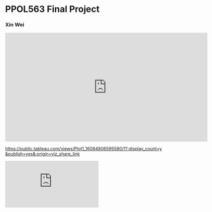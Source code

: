 # PPOL563 Final Project

### Xin Wei


<iframe seamless frameborder="0" src="https://public.tableau.com/views/Class_Tableau_Workbook_16084402257610/Sheet2?:language=zh-Hans&:display_count=n&publish=no&:showVizHome=no" width = '650' height = '350'></iframe>

https://public.tableau.com/views/Plot1_16084806595580/1?:display_count=y&publish=yes&:origin=viz_share_link

<iframe seamless frameborder="0" src="https://public.tableau.com/views/Plot1_16084806595580/1?:language=zh-Hans&:display_count=y&publish=yes&:origin=viz_share_link&:showVizHome=no" scrolling='No'></iframe>
